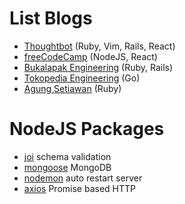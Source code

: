 # List Blogs

* [Thoughtbot](https://robots.thoughtbot.com/) (Ruby, Vim, Rails, React)
* [freeCodeCamp](https://medium.freecodecamp.com) (NodeJS, React)
* [Bukalapak Engineering](https://engineering.bukalapak.io) (Ruby, Rails)
* [Tokopedia Engineering](http://tech.tokopedia.com/) (Go)
* [Agung Setiawan](http://agung-setiawan.com/) (Ruby)


# NodeJS Packages

* [joi](https://www.npmjs.com/package/joi) schema validation
* [mongoose](https://www.npmjs.com/package/mongoose) MongoDB
* [nodemon](https://www.npmjs.com/package/nodemon) auto restart server
* [axios](https://www.npmjs.com/package/axios) Promise based HTTP
